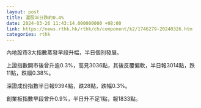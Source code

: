 ```yaml
---
layout: post
title: 滬股半日跌約0.4%
date: 2024-03-26 11:43:14.000000000 +08:00
link: https://news.rthk.hk/rthk/ch/component/k2/1746279-20240326.htm
categories: rthk
---
```


內地股市3大指數蒸發早段升幅，半日個別發展。

上證指數開市後曾升逾0.3%，高見3036點，其後反覆偏軟，半日報3014點，跌11點，跌幅0.38%。

深證成份指數半日報9394點，跌28點，跌幅0.3%。

創業板指數早段曾升0.9%，半日升不足1點，報1833點。
